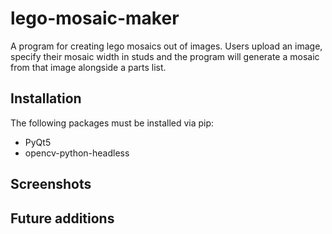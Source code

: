 # lego-mosaic-maker

A program for creating lego mosaics out of images. Users upload an image, specify their mosaic width in studs and the program will generate a mosaic from that image alongside a parts list. 

## Installation

The following packages must be installed via pip:
* PyQt5
* opencv-python-headless

## Screenshots

## Future additions
